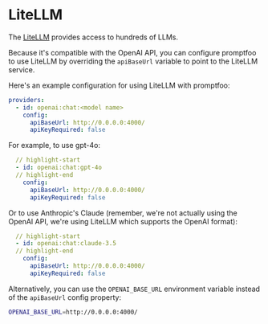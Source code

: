 # LiteLLM

The [LiteLLM](https://docs.litellm.ai/docs/) provides access to hundreds of LLMs.

Because it's compatible with the OpenAI API, you can configure promptfoo to use LiteLLM by overriding the `apiBaseUrl` variable to point to the LiteLLM service.

Here's an example configuration for using LiteLLM with promptfoo:

```yaml
providers:
  - id: openai:chat:<model name>
    config:
      apiBaseUrl: http://0.0.0.0:4000/
      apiKeyRequired: false
```

For example, to use gpt-4o:

```yaml
  // highlight-start
  - id: openai:chat:gpt-4o
  // highlight-end
    config:
      apiBaseUrl: http://0.0.0.0:4000/
      apiKeyRequired: false
```

Or to use Anthropic's Claude (remember, we're not actually using the OpenAI API, we're using LiteLLM which supports the OpenAI format):

```yaml
  // highlight-start
  - id: openai:chat:claude-3.5
  // highlight-end
    config:
      apiBaseUrl: http://0.0.0.0:4000/
      apiKeyRequired: false
```

Alternatively, you can use the `OPENAI_BASE_URL` environment variable instead of the `apiBaseUrl` config property:

```sh
OPENAI_BASE_URL=http://0.0.0.0:4000/
```
